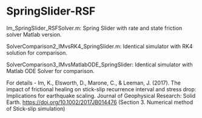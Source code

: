 # SpringSlider-RSF
Im_SpringSlider_RSFSolver.m: Spring Slider with rate and state friction solver Matlab version. 

SolverComparison2_IMvsRK4_SpringSlider.m: Identical simulator with RK4 solution for comparison.

SolverComparison3_IMvsMatlabODE_SpringSlider: Identical simulator with Matlab ODE Solver for comparison.

For details - 
Im, K., Elsworth, D., Marone, C., & Leeman, J. (2017). The impact of frictional healing on stick-slip recurrence interval and stress drop: Implications for earthquake scaling. Journal of Geophysical Research: Solid Earth. https://doi.org/10.1002/2017JB014476
(Section 3. Numerical method of Stick-slip simulation)
